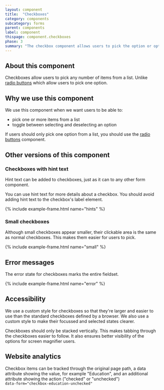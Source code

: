 ```yaml
---
layout: component
title:  "Checkboxes"
category: components
subcategory: forms
parent: components
label: component
thispage: component.checkboxes
phase: 3
summary: "The checkbox component allows users to pick the option or options they want from a list, by checking one or more boxes."
---
```


## About this component

Checkboxes allow users to pick any number of items from a list. Unlike [radio buttons](/components/radio-buttons/) which allow users to pick one option.

## Why we use this component

We use this component when we want users to be able to:

* pick one or more items from a list
* toggle between selecting and deselecting an option

If users should only pick one option from a list, you should use the [radio buttons](/components/radio-buttons/) component.

## Other versions of this component

### Checkboxes with hint text

Hint text can be added to checkboxes, just as it can to any other form component.

You can use hint text for more details about a checkbox. You should avoid adding hint text to the checkbox's label element.

{% include example-frame.html name="hints" %}

### Small checkboxes

Although small checkboxes appear smaller, their clickable area is the same as normal checkboxes. This makes them easier for users to pick.

{% include example-frame.html name="small" %}

## Error messages

The error state for checkboxes marks the entire fieldset.

{% include example-frame.html name="error" %}

## Accessibility

We use a custom style for checkboxes so that they're larger and easier to use than the standard checkboxes defined by a browser. We also use a custom style to make their focussed and selected states clearer.

Checkboxes should only be stacked vertically. This makes tabbing through the checkboxes easier to follow. It also ensures better visibility of the options for screen magnifier users.

## Website analytics

Checkbox items can be tracked through the original page path, a data attribute showing the value, for example "Education", and an additional attribute showing the action ("checked" or "unchecked")  
<code>data-form="checkbox-education-unchecked"</code>

